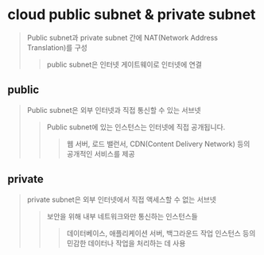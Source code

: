 # cloud public subnet & private subnet

> Public subnet과 private subnet 간에 NAT(Network Address Translation)를 구성
>
> > public subnet은 인터넷 게이트웨이로 인터넷에 연결

## public

> Public subnet은 외부 인터넷과 직접 통신할 수 있는 서브넷
>
> > Public subnet에 있는 인스턴스는 인터넷에 직접 공개됩니다.
> >
> > > 웹 서버, 로드 밸런서, CDN(Content Delivery Network) 등의 공개적인 서비스를 제공

## private

> private subnet은 외부 인터넷에서 직접 액세스할 수 없는 서브넷
>
> > 보안을 위해 내부 네트워크와만 통신하는 인스턴스들
> >
> > > 데이터베이스, 애플리케이션 서버, 백그라운드 작업 인스턴스 등의 민감한 데이터나 작업을 처리하는 데 사용
